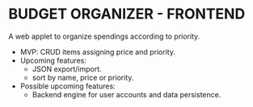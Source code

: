 # BUDGET ORGANIZER - FRONTEND
A web applet to organize spendings according to priority.
* MVP: CRUD items assigning price and priority.
* Upcoming features:
  * JSON export/import.
  * sort by name, price or priority.
* Possible upcoming features:
  * Backend engine for user accounts and data persistence.